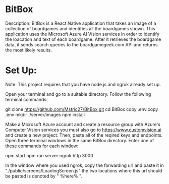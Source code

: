 # BitBox

Description: BitBox is a React Native application that takes an image of a collection of boardgames and identifies all the boardgames shown. This application uses the Microsoft Azure AI Vision services in order to identify the loacation and text of each boardgame. After it retrieves the boardgame data, it sends search queries to the boardgamegeek.com API and returns the most likely results.

# Set Up: 

Note: This project requires that you have node.js and ngrok already set up.

Open your terminal and go to a suitable directory. Follow the following terminal commands: 

git clone https://github.com/Mstric27/BitBox.git
cd BitBox
copy .env.copy .env
mkdir ./server/images
npm install

Make a Microsoft Azure account and create a resource group with Azure's Computer Vision services you must also go to https://www.customvision.ai and create a new project. 
Then, paste all of the reqired keys and endpoints. 
Open three terminal windows in the same BitBox directory. Enter one of these commands for each window:

npm start
npm run server
ngrok http 3000

In the window where you used ngrok, copy the forwarding url and paste it in "./public/screens/LoadingScreen.js" the two locations where this url should be pasted is denoted by " %here% ".

